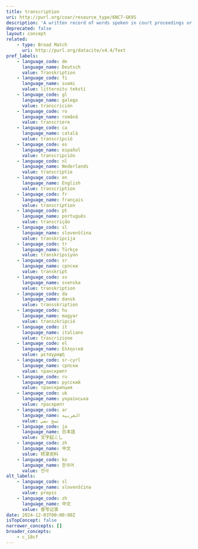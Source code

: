 ```yaml
---
title: transcription
uri: http://purl.org/coar/resource_type/6NC7-GK9S
description: 'A written record of words spoken in court proceedings or in a speech, interview, broadcast, or sound recording. [Source: Adapted from https://products.abc-clio.com/ODLIS/odlis_t.aspx]'
deprecated: false
layout: concept
related:
    - type: Broad Match
      uri: http://purl.org/datacite/v4.4/Text
pref_labels:
    - language_code: de
      language_name: Deutsch
      value: Transkription
    - language_code: fi
      language_name: suomi
      value: litteroitu teksti
    - language_code: gl
      language_name: galego
      value: transcrición
    - language_code: ro
      language_name: română
      value: transcriere
    - language_code: ca
      language_name: català
      value: transcripció
    - language_code: es
      language_name: español
      value: transcripción
    - language_code: nl
      language_name: Nederlands
      value: transcriptie
    - language_code: en
      language_name: English
      value: transcription
    - language_code: fr
      language_name: français
      value: transcription
    - language_code: pt
      language_name: português
      value: transcrição
    - language_code: sl
      language_name: slovenščina
      value: transkripcija
    - language_code: tr
      language_name: Türkçe
      value: transkripsiyon
    - language_code: sr
      language_name: српски
      value: transkript
    - language_code: sv
      language_name: svenska
      value: transkription
    - language_code: da
      language_name: dansk
      value: transskription
    - language_code: hu
      language_name: magyar
      value: transzkripció
    - language_code: it
      language_name: italiano
      value: trascrizione
    - language_code: el
      language_name: Ελληνικά
      value: μεταγραφή
    - language_code: sr-cyrl
      language_name: српски
      value: транскрипт
    - language_code: ru
      language_name: русский
      value: транскрипция
    - language_code: uk
      language_name: українська
      value: траскрипт
    - language_code: ar
      language_name: العربية
      value: نسخ نصي
    - language_code: ja
      language_name: 日本語
      value: 文字起こし
    - language_code: zh
      language_name: 中文
      value: 转录资料
    - language_code: ko
      language_name: 한국어
      value: 전사
alt_labels:
    - language_code: sl
      language_name: slovenščina
      value: prepis
    - language_code: zh
      language_name: 中文
      value: 誊写记录
date: 2024-12-03T00:00:00Z
isTopConcept: false
narrower_concepts: []
broader_concepts:
    - c_18cf
---
```


